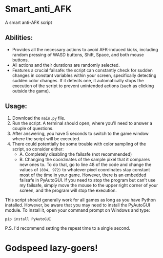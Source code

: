 # Smart_anti_AFK

A smart anti-AFK script

## Abilities:

- Provides all the necessary actions to avoid AFK-induced kicks, including random pressing of WASD buttons, Shift, Space, and both mouse buttons.
- All actions and their durations are randomly selected.
- Features a crucial failsafe: the script can constantly check for sudden changes in constant variables within your screen, specifically detecting sudden color changes. If it detects one, it automatically stops the execution of the script to prevent unintended actions (such as clicking outside the game).

## Usage:

1. Download the `main.py` file.
2. Run the script. A terminal should open, where you'll need to answer a couple of questions.
3. After answering, you have 5 seconds to switch to the game window where the script will be executed.
4. There could potentially be some trouble with color sampling of the script, so consider either:
    - A. Completely disabling the failsafe (not recommended)
    - B. Changing the coordinates of the sample pixel that it compares new ones to. To do that, go to line 48 of the code and change the values of `(804, 972)` to whatever pixel coordinates stay constant most of the time in your game. However, there is an embedded failsafe in PyAutoGUI. If you need to stop the program but can't use my failsafe, simply move the mouse to the upper right corner of your screen, and the program will stop the execution.

This script should generally work for all games as long as you have Python installed. However, be aware that you may need to install the PyAutoGUI module. To install it, open your command prompt on Windows and type:

```bash
pip install PyAutoGUI
```
P.S. I'd recommend setting the repeat time to a single second.

# **Godspeed lazy-goers!**

